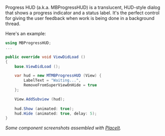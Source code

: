 Progress HUD (a.k.a. MBProgressHUD) is a translucent, HUD-style dialog
that shows a progress indicator and a status label. It's the perfect
control for giving the user feedback when work is being done in a
background thread.

Here's an example:

```csharp
using MBProgressHUD;
...

public override void ViewDidLoad ()
{
	base.ViewDidLoad ();

	var hud = new MTMBProgressHUD (View) {
		LabelText = "Waiting...",
		RemoveFromSuperViewOnHide = true
	};

	View.AddSubview (hud);
		
	hud.Show (animated: true);
	hud.Hide (animated: true, delay: 5);
}
```

*Some component screenshots assembled with [PlaceIt](http://placeit.breezi.com/).*

